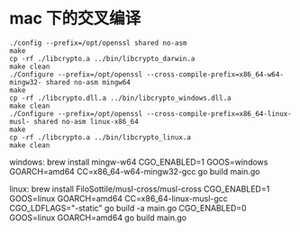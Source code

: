 # mac 下的交叉编译
```
./config --prefix=/opt/openssl shared no-asm 
make
cp -rf ./libcrypto.a ../bin/libcrypto_darwin.a
make clean
./Configure --prefix=/opt/openssl --cross-compile-prefix=x86_64-w64-mingw32- shared no-asm mingw64
make
cp -rf ./libcrypto.dll.a ../bin/libcrypto_windows.dll.a
make clean
./Configure --prefix=/opt/openssl --cross-compile-prefix=x86_64-linux-musl- shared no-asm linux-x86_64
make
cp -rf ./libcrypto.a ../bin/libcrypto_linux.a
make clean
```

windows:
brew install mingw-w64
CGO_ENABLED=1 GOOS=windows GOARCH=amd64 CC=x86_64-w64-mingw32-gcc go build main.go

linux:
brew install FiloSottile/musl-cross/musl-cross
CGO_ENABLED=1 GOOS=linux GOARCH=amd64 CC=x86_64-linux-musl-gcc CGO_LDFLAGS="-static" go build -a main.go
CGO_ENABLED=0 GOOS=linux GOARCH=amd64 go build main.go